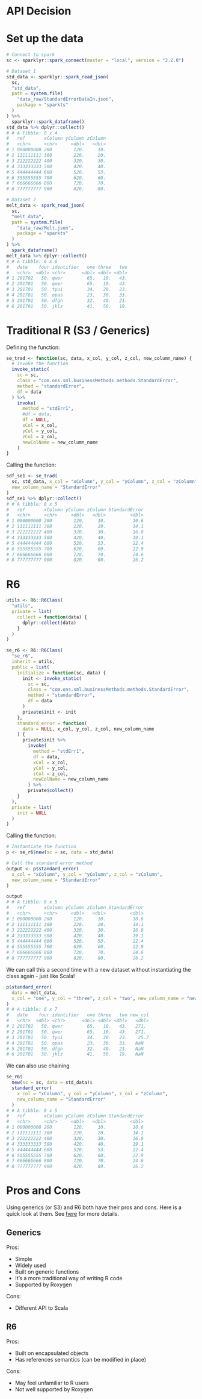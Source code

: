 API Decision
================

# Set up the data

``` r
# Connect to spark
sc <- sparklyr::spark_connect(master = "local", version = "2.2.0")
```

``` r
# Dataset 1
std_data <- sparklyr::spark_read_json(
  sc,
  "std_data",
  path = system.file(
    "data_raw/StandardErrorDataIn.json",
    package = "sparkts"
  )
) %>%
  sparklyr::spark_dataframe()
std_data %>% dplyr::collect()
# # A tibble: 8 x 4
#   ref       xColumn yColumn zColumn
#   <chr>     <chr>     <dbl>   <dbl>
# 1 000000000 200        120.     10.
# 2 111111111 300        220.     20.
# 3 222222222 400        320.     30.
# 4 333333333 500        420.     40.
# 5 444444444 600        520.     53.
# 6 555555555 700        620.     60.
# 7 666666666 800        720.     70.
# 8 777777777 900        820.     80.
```

``` r
# Dataset 2
melt_data <- spark_read_json(
  sc,
  "melt_data",
  path = system.file(
    "data_raw/Melt.json",
    package = "sparkts"
  )
) %>%
  spark_dataframe()
melt_data %>% dplyr::collect()
# # A tibble: 6 x 6
#   date    four identifier   one three   two
#   <chr>  <dbl> <chr>      <dbl> <dbl> <dbl>
# 1 201702   50. qwer         65.   10.   43.
# 2 201701   50. qwer         65.   10.   43.
# 3 201701   50. tyui         34.   20.   23.
# 4 201701   50. opas         23.   30.   33.
# 5 201701   50. dfgh         32.   40.   21.
# 6 201701   50. jklz         41.   50.   19.
```

# Traditional R (S3 / Generics)

Defining the function:

``` r
se_trad <- function(sc, data, x_col, y_col, z_col, new_column_name) {
  # Invoke the function
  invoke_static(
    sc = sc,
    class = "com.ons.sml.businessMethods.methods.StandardError",
    method = "standardError",
    df = data
  ) %>% 
    invoke(
      method = "stdErr1",
      #df = data,
      df = NULL,
      xCol = x_col,
      yCol = y_col,
      zCol = z_col,
      newColName = new_column_name
    )
}
```

Calling the function:

``` r
sdf_se1 <- se_trad(
  sc, std_data, x_col = "xColumn", y_col = "yColumn", z_col = "zColumn",
  new_column_name = "StandardError"
)
sdf_se1 %>% dplyr::collect()
# # A tibble: 8 x 5
#   ref       xColumn yColumn zColumn StandardError
#   <chr>     <chr>     <dbl>   <dbl>         <dbl>
# 1 000000000 200        120.     10.          10.6
# 2 111111111 300        220.     20.          14.1
# 3 222222222 400        320.     30.          16.8
# 4 333333333 500        420.     40.          19.1
# 5 444444444 600        520.     53.          22.4
# 6 555555555 700        620.     60.          22.9
# 7 666666666 800        720.     70.          24.6
# 8 777777777 900        820.     80.          26.2
```

# R6

``` r
utils <- R6::R6Class(
  "utils",
  private = list(
    collect = function(data) {
      dplyr::collect(data)
    }
  )
)

se_r6 <- R6::R6Class(
  "se_r6",
  inherit = utils,
  public = list(
    initialize = function(sc, data) {
      init <- invoke_static(
        sc = sc,
        class = "com.ons.sml.businessMethods.methods.StandardError",
        method = "standardError",
        df = data
      )
      private$init <- init
    },
    standard_error = function(
      data = NULL, x_col, y_col, z_col, new_column_name
    ) {
      private$init %>%
        invoke(
          method = "stdErr1",
          df = data,
          xCol = x_col,
          yCol = y_col,
          zCol = z_col,
          newColName = new_column_name
        ) %>%
        private$collect()
    }
  ),
  private = list(
    init = NULL
  )
)
```

Calling the function:

``` r
# Instantiate the function
p <- se_r6$new(sc = sc, data = std_data)

# Call the standard error method
output <- p$standard_error(
  x_col = "xColumn", y_col = "yColumn", z_col = "zColumn",
  new_column_name = "StandardError"
)

output
# # A tibble: 8 x 5
#   ref       xColumn yColumn zColumn StandardError
#   <chr>     <chr>     <dbl>   <dbl>         <dbl>
# 1 000000000 200        120.     10.          10.6
# 2 111111111 300        220.     20.          14.1
# 3 222222222 400        320.     30.          16.8
# 4 333333333 500        420.     40.          19.1
# 5 444444444 600        520.     53.          22.4
# 6 555555555 700        620.     60.          22.9
# 7 666666666 800        720.     70.          24.6
# 8 777777777 900        820.     80.          26.2
```

We can call this a second time with a new dataset without instantiating
the class again - just like Scala\!

``` r
p$standard_error(
  data = melt_data,
  x_col = "one", y_col = "three", z_col = "two", new_column_name = "new_col"
)
# # A tibble: 6 x 7
#   date    four identifier   one three   two new_col
#   <chr>  <dbl> <chr>      <dbl> <dbl> <dbl>   <dbl>
# 1 201702   50. qwer         65.   10.   43.   271. 
# 2 201701   50. qwer         65.   10.   43.   271. 
# 3 201701   50. tyui         34.   20.   23.    25.7
# 4 201701   50. opas         23.   30.   33.   NaN  
# 5 201701   50. dfgh         32.   40.   21.   NaN  
# 6 201701   50. jklz         41.   50.   19.   NaN
```

We can also use chaining

``` r
se_r6$
  new(sc = sc, data = std_data)$
  standard_error(
    x_col = "xColumn", y_col = "yColumn", z_col = "zColumn",
    new_column_name = "StandardError"
  )
# # A tibble: 8 x 5
#   ref       xColumn yColumn zColumn StandardError
#   <chr>     <chr>     <dbl>   <dbl>         <dbl>
# 1 000000000 200        120.     10.          10.6
# 2 111111111 300        220.     20.          14.1
# 3 222222222 400        320.     30.          16.8
# 4 333333333 500        420.     40.          19.1
# 5 444444444 600        520.     53.          22.4
# 6 555555555 700        620.     60.          22.9
# 7 666666666 800        720.     70.          24.6
# 8 777777777 900        820.     80.          26.2
```

# Pros and Cons

Using generics (or S3) and R6 both have their pros and cons. Here is a
quick look at them. See
[here](https://adv-r.hadley.nz/oo-tradeoffs.html#s3-r6) for more
details.

## Generics

Pros:

  - Simple
  - Widely used
  - Built on generic functions
  - It’s a more traditional way of writing R code
  - Supported by Roxygen

Cons:

  - Different API to Scala

## R6

Pros:

  - Built on encapsulated objects
  - Has references semantics (can be modified in place)

Cons:

  - May feel unfamiliar to R users
  - Not well supported by Roxygen
